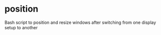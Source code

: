position
========

Bash script to position and resize windows after switching from one display setup to another
